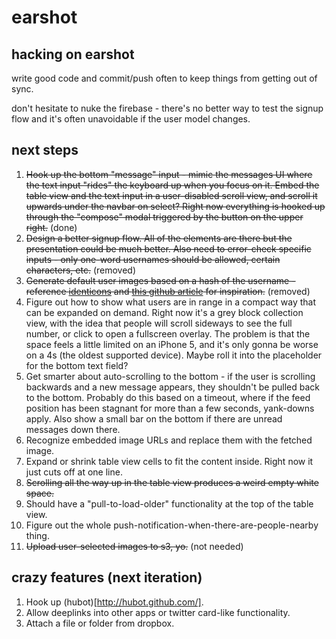 earshot
=======

hacking on earshot
---

write good code and commit/push often to keep things from getting out of sync.

don't hesitate to nuke the firebase - there's no better way to test the signup flow and it's often unavoidable if the user model changes.

next steps
---

1. ~~Hook up the bottom "message" input - mimic the messages UI where the text input "rides" the keyboard up when you focus on it. Embed the table view and the text input in a user-disabled scroll view, and scroll it upwards under the navbar on select? Right now everything is hooked up through the "compose" modal triggered by the button on the upper right.~~ (done)
2. ~~Design a better signup flow. All of the elements are there but the presentation could be much better. Also need to error-check specific inputs - only one-word usernames should be allowed, certain characters, etc.~~ (removed)
3. ~~Generate default user images based on a hash of the username - reference [identicons](http://en.wikipedia.org/wiki/Identicon) and [this github article](https://github.com/blog/1586-identicons) for inspiration.~~ (removed)
4. Figure out how to show what users are in range in a compact way that can be expanded on demand. Right now it's a grey block collection view, with the idea that people will scroll sideways to see the full number, or click to open a fullscreen overlay. The problem is that the space feels a little limited on an iPhone 5, and it's only gonna be worse on a 4s (the oldest supported device). Maybe roll it into the placeholder for the bottom text field?
5. Get smarter about auto-scrolling to the bottom - if the user is scrolling backwards and a new message appears, they shouldn't be pulled back to the bottom. Probably do this based on a timeout, where if the feed position has been stagnant for more than a few seconds, yank-downs apply. Also show a small bar on the bottom if there are unread messages down there.
6. Recognize embedded image URLs and replace them with the fetched image.
7. Expand or shrink table view cells to fit the content inside. Right now it just cuts off at one line.
8. ~~Scrolling all the way up in the table view produces a weird empty white space.~~
9. Should have a "pull-to-load-older" functionality at the top of the table view.
10. Figure out the whole push-notification-when-there-are-people-nearby thing.
11. ~~Upload user-selected images to s3, yo.~~ (not needed)

crazy features (next iteration)
---
1. Hook up (hubot)[http://hubot.github.com/].
2. Allow deeplinks into other apps or twitter card-like functionality.
3. Attach a file or folder from dropbox.
